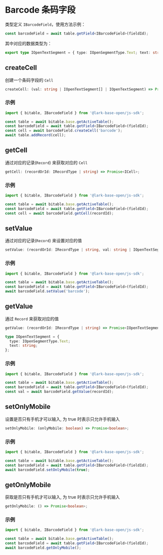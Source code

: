 # Barcode 条码字段
类型定义 `IBarcodeField`，使用方法示例：
```typescript
const barcodeField = await table.getField<IBarcodeField>(fieldId);
```
其中对应的数据类型为：
```typescript
export type IOpenTextSegment = { type: IOpenSegmentType.Text; text: string };
```

## createCell
创建一个条码字段的 `Cell`
```typescript
createCell: (val: string | IOpenTextSegment[] | IOpenTextSegment) => Promise<ICell>;
```
### 示例
```typescript
import { bitable, IBarcodeField } from '@lark-base-open/js-sdk';

const table = await bitable.base.getActiveTable();
const barcodeField = await table.getField<IBarcodeField>(fieldId);
const cell = await barcodeField.createCell('barcode');
await table.addRecord(cell);
```


## getCell
通过对应的记录(`Record`) 来获取对应的 `Cell`
```typescript
getCell: (recordOrId: IRecordType | string) => Promise<ICell>;
```
### 示例
```typescript
import { bitable, IBarcodeField } from '@lark-base-open/js-sdk';

const table = await bitable.base.getActiveTable();
const barcodeField = await table.getField<IBarcodeField>(fieldId);
const cell = await barcodeField.getCell(recordId);
```

## setValue
通过对应的记录(`Record`) 来设置对应的值
```typescript
setValue: (recordOrId: IRecordType | string, val: string | IOpenTextSegment[] | IOpenTextSegment) => Promise<boolean>;
```
### 示例
```typescript
import { bitable, IBarcodeField } from '@lark-base-open/js-sdk';

const table = await bitable.base.getActiveTable();
const barcodeField = await table.getField<IBarcodeField>(fieldId);
await barcodeField.setValue('barcode');
```

## getValue
通过 `Record` 来获取对应的值
```typescript
getValue: (recordOrId: IRecordType | string) => Promise<IOpenTextSegment[]>;

type IOpenTextSegment = {
  type: IOpenSegmentType.Text;
  text: string;
};
```
### 示例
```typescript
import { bitable, IBarcodeField } from '@lark-base-open/js-sdk';

const table = await bitable.base.getActiveTable();
const barcodeField = await table.getField<IBarcodeField>(fieldId);
const val = await barcodeField.getValue(recordId);
```

## setOnlyMobile
设置是否只有手机才可以输入, 为 true 时表示只允许手机输入
```typescript
setOnlyMobile: (onlyMobile: boolean) => Promise<boolean>;
```
### 示例
```typescript
import { bitable, IBarcodeField } from '@lark-base-open/js-sdk';

const table = await bitable.base.getActiveTable();
const barcodeField = await table.getField<IBarcodeField>(fieldId);
await barcodeField.setOnlyMobile(true);
```

## getOnlyMobile
获取是否只有手机才可以输入, 为 true 时表示只允许手机输入
```typescript
getOnlyMobile: () => Promise<boolean>;
```
### 示例
```typescript
import { bitable, IBarcodeField } from '@lark-base-open/js-sdk';

const table = await bitable.base.getActiveTable();
const barcodeField = await table.getField<IBarcodeField>(fieldId);
await barcodeField.getOnlyMobile();
```



